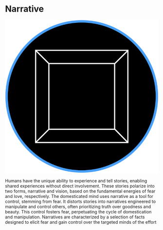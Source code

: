 # Narrative
![](Narrative.png)

Humans have the unique ability to experience and tell stories, enabling shared experiences without direct involvement. These stories polarize into two forms, narrative and vision, based on the fundamental energies of fear and love, respectively.
The domesticated mind uses narrative as a tool for control, stemming from fear. It distorts stories into narratives engineered to manipulate and control others, often prioritizing truth over goodness and beauty. This control fosters fear, perpetuating the cycle of domestication and manipulation. Narratives are characterized by a selection of facts designed to elicit fear and gain control over the targeted minds of the effort